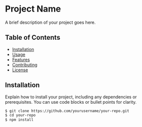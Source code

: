 # Project Name

A brief description of your project goes here.

## Table of Contents

- [Installation](#installation)
- [Usage](#usage)
- [Features](#features)
- [Contributing](#contributing)
- [License](#license)

## Installation

Explain how to install your project, including any dependencies or prerequisites. You can use code blocks or bullet points for clarity.

```bash
$ git clone https://github.com/yourusername/your-repo.git
$ cd your-repo
$ npm install
